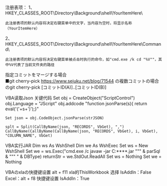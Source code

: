 注册表项：
1、HKEY_CLASSES_ROOT\Directory\Background\shell\YourItemHere\

    此注册表项的默认内容将决定右键菜单中的文字，当内容为空时，将显示名称（YourItemHere）

2、HKEY_CLASSES_ROOT\Directory\Background\shell\YourItemHere\Command\

    此注册表项的默认内容将决定右键菜单被点击时执行的命令，如"cmd.exe /k cd "%V""，其中%V代表了当前文件夹的路径
    
    
指定コミットをマージする場合    
■git cherry-pick
https://www.sejuku.net/blog/71544
の複数コミットの場合のgit cherry-pick [コミットID(A)]..[コミットID(B)]


VBA读取Json 关键代码
    Set obj = CreateObject("ScriptControl")
    obj.Language = "JScript"
    obj.addcode "function jsonParse(s){ return eval('('+s+')');}"
    
    Set json = obj.CodeObject.jsonParse(strJSON)
    
    splt = Split(CallByName(json, "RECORDS", VbGet), ",")
    CallByName(CallByName(CallByName(json, "RECORDS", VbGet), i, VbGet), "COLUMN_NAME", VbGet)
    
    
VBA实行JAR
    Dim ws As WshShell
    Dim we As WshExec
    Set ws = New WshShell
    Set we = ws.Exec("cmd.exe /c javaw  -jar C:\****.jar """ & parSql & """ " & DBType)
    returnStr = we.StdOut.ReadAll
    Set ws = Nothing
    Set we = Nothing

VBAのxlaの快捷键设置
    alt + f11
    xla的ThisWorkbook 选择
    IsAddIn：False
    Excel：alt + f8
    快捷键设置
    IsAddIn：True
